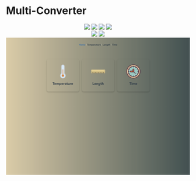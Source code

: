 # Multi-Converter

<p align="center">
<a href="https://multi-converter.vercel.app"><img src="https://img.shields.io/website?url=https%3A%2F%2Fmulti-converter.vercel.app" /></a>
<img src="https://img.shields.io/github/package-json/v/arnonrdp/multi-converter" />
<img src="https://img.shields.io/github/repo-size/arnonrdp/multi-converter" />
<img src="https://img.shields.io/github/commit-activity/m/arnonrdp/multi-converter" />
<br />
<img src="https://img.shields.io/github/package-json/dependency-version/arnonrdp/multi-converter/vue" />
<img src="https://img.shields.io/github/package-json/dependency-version/arnonrdp/multi-converter/vue-router" />

<img src="./public/main.png" />
</p>
